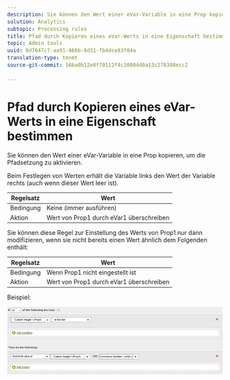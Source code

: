 ```yaml
---
description: Sie können den Wert einer eVar-Variable in eine Prop kopieren, um die Pfadsetzung zu aktivieren.
solution: Analytics
subtopic: Processing rules
title: Pfad durch Kopieren eines eVar-Werts in eine Eigenschaft bestimmen
topic: Admin tools
uuid: 8d7647c7-aa91-466b-8d31-fb4dce83f04a
translation-type: tm+mt
source-git-commit: 16ba0b12e0f70112f4c10804d0a13c278388ecc2

---
```



# Pfad durch Kopieren eines eVar-Werts in eine Eigenschaft bestimmen

Sie können den Wert einer eVar-Variable in eine Prop kopieren, um die Pfadsetzung zu aktivieren.

Beim Festlegen von Werten erhält die Variable links den Wert der Variable rechts (auch wenn dieser Wert leer ist).

| Regelsatz | Wert |
|---|---|
| Bedingung | Keine (immer ausführen) |
| Aktion | Wert von Prop1 durch eVar1 überschreiben |

Sie können diese Regel zur Einstellung des Werts von Prop1 nur dann modifizieren, wenn sie nicht bereits einen Wert ähnlich dem Folgenden enthält:

| Regelsatz | Wert |
|---|---|
| Bedingung | Wenn Prop1 nicht eingestellt ist |
| Aktion | Wert von Prop1 durch eVar1 überschreiben |

Beispiel:

![](assets/overwrite-empty-prop.png)

